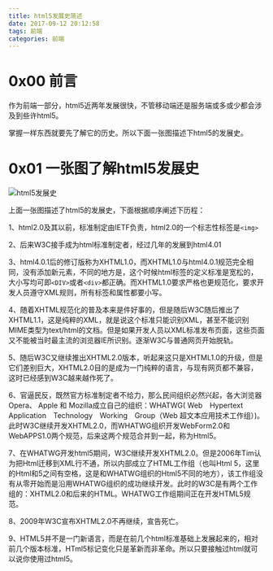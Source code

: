 ```yaml
---
title: html5发展史简述
date: 2017-09-12 20:12:58
tags: 前端
categories: 前端
---
```


# 0x00 前言

作为前端一部分，html5近两年发展很快，不管移动端还是服务端或多或少都会涉及到些许html5。

掌握一样东西就要先了解它的历史。所以下面一张图描述下html5的发展史。



# 0x01 一张图了解html5发展史

![html5发展史](http://othg5ggzi.bkt.clouddn.com/html5%E5%8F%91%E5%B1%95%E5%8E%86%E5%8F%B2.jpg)

上面一张图描述了html5的发展史，下面根据顺序阐述下历程：

1、html2.0及其以前，标准制定由IETF负责，html2.0的一个标志性标签是`<img>`

2、后来W3C接手成为html标准制定者，经过几年的发展到html4.01

3、html4.0.1后的修订版称为XHTML1.0，而XHTML1.0与html4.0.1规范完全相同，没有添加新元素，不同的地方是，这个时候html标签的定义标准是宽松的，大小写均可即`<DIV>`或者`<div>`都正确。而XHTML1.0要求严格也更规范化，要求开发人员遵守XML规则，所有标签和属性都要小写。

4、随着XHTML规范化的普及本来是件好事的，但是随后W3C随后推出了XHTML1.1，这是纯粹的XML，就是说这个标准只能识别XML，甚至不能识别MIME类型为text/html的文档。但是如果开发人员以XML标准发布页面，这些页面又不能被当时最主流的浏览器IE所识别。逐渐W3C与普通网页开始脱轨。

5、随后W3C又继续推出XHTML2.0版本，听起来这只是XHTML1.0的升级，但是它们差别巨大，XHTML2.0目的是成为一门纯粹的语言，与现有网页都不兼容，这时已经感到W3C越来越作死了。

6、官逼民反，既然官方标准制定者不给力，那么民间组织必然兴起，各大浏览器Opera、 Apple 和 Mozilla成立自己的组织：WHATWG( Web Hypertext Application Technology Working Group（Web 超文本应用技术工作组）)。此时W3C继续开发XHTML2.0，而WHATWG组织开发WebForm2.0和WebAPPS1.0两个规范，后来这两个规范合并到一起，称为Html5。

7、在WHATWG开发html5期间，W3C继续开发XHTML2.0。但是2006年Tim认为把Html迁移到XML行不通，所以内部成立了HTML工作组（也叫Html 5，这里的Html和5之间有空格，这是和WHATWG组织的Html5不同的地方），该工作组没有从零开始而是沿用WHATWG组织的成功继续开发。此时的W3C是有两个工作组的：XHTML2.0和后来的HTML。WHATWG工作组期间正在开发HTML5规范。

8、2009年W3C宣布XHTML2.0不再继续，宣告死亡。

9、HTML5并不是一门新语言，而是在前几个html标准基础上发展起来的，相对前几个版本标准，HTml5标记变化只是革新而非革命。所以只要接触过html就可以说你使用过html5。